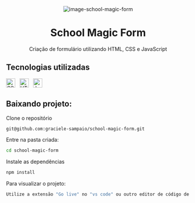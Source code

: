 <div align="center">
  <img alt="image-school-magic-form" src="https://imgur.com/eI8jcMT"/>
</div>
<h1 align="center">School Magic Form</h1>

<p align="center">
Criação de formulário utilizando HTML, CSS e JavaScript</p>


## Tecnologias utilizadas
[<img src="https://img.shields.io/badge/CSS3-1572B6?style=for-the-badge&logo=css3&logoColor=white" alt="CSS3" title="CSS3" height="25" />](https://developer.mozilla.org/en-US/docs/Web/CSS)
&nbsp;
[<img src="https://img.shields.io/badge/HTML5-E34F26?style=for-the-badge&logo=html5&logoColor=white" alt="HTML5" title="HTML5" height="25" />](https://developer.mozilla.org/en-US/docs/Glossary/HTML5)
&nbsp;
[<img src="https://img.shields.io/badge/JavaScript-323330?style=for-the-badge&logo=javascript&logoColor=F7DF1E" alt="JavaScript" title="JavaScript" height="25" />](https://developer.mozilla.org/pt-BR/docs/Web/JavaScript)
&nbsp;

## Baixando projeto:

Clone o repositório 
```bash
git@github.com:graciele-sampaio/school-magic-form.git
```

Entre na pasta criada:
```bash
cd school-magic-form
```

Instale as dependências
```bash
npm install
```

Para visualizar o projeto:
```bash
Utilize a extensão "Go live" no "vs code" ou outro editor de código de sua preferência
```

